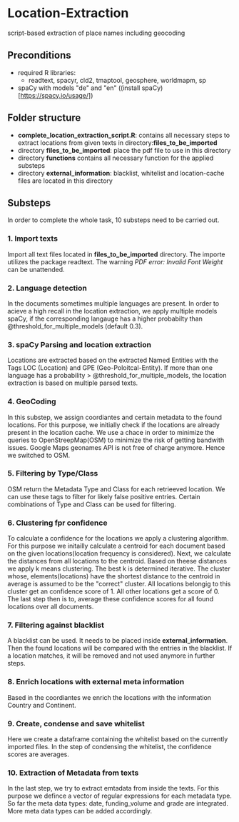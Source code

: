 # Location-Extraction
script-based extraction of place names including geocoding


## Preconditions
* required R libraries:
  + readtext, spacyr, cld2, tmaptool, geosphere, worldmapm, sp
* spaCy with models "de" and "en" ((install spaCy)[https://spacy.io/usage/])

## Folder structure
* **complete_location_extraction_script.R**: contains all necessary steps to extract locations from given texts in directory:**files_to_be_imported** 
* directory **files_to_be_imported**: place the pdf file to use in this directory
* directory **functions** contains all necessary function for the applied substeps
* directory **external_information**: blacklist, whitelist and location-cache files are located in this directory

## Substeps
In order to complete the whole task, 10 substeps need to be carried out.
### 1. Import texts
Import all text files located in **files_to_be_imported** directory. The importe utilizes the package readtext. The warning *PDF error: Invalid Font Weight* can be unattended.
### 2. Language detection
In the documents sometimes multiple languages are present. In order to acieve a high recall in the location extraction, we apply multiple models spaCy, if the corresponding langauge has a higher probabilty than @threshold_for_multiple_models (default 0.3). 

### 3. spaCy Parsing and location extraction
Locations are extracted based on the extracted Named Entities with the Tags LOC (Location) and GPE (Geo-Poloitcal-Entity).
If more than one language has a probability > @threshold_for_multiple_models, the location extraction is based on multiple parsed texts.

### 4. GeoCoding
In this substep, we assign coordiantes and certain metadata to the found locations. For this purpose, we initially check if the locations are already present in the location cache. We use a chace in order to minimize the queries to OpenStreepMap(OSM) to minimize the risk of getting bandwith issues. Google Maps geonames API is not free of charge anymore. Hence we switched to OSM.

### 5. Filtering by Type/Class
OSM return the Metadata Type and Class for each retrieeved location. We can use these tags to filter for likely false positive entries. Certain combinations of Type and Class can be used for filtering. 

### 6. Clustering fpr confidence
To calculate a confidence for the locations we apply a clustering algorithm. For this purpose we initailly calculate a centroid for each document based on the given locations(location frequency is considered). Next, we calculate the distances from all locations to the centroid. Based on theese distances we apply k means clustering. The best k is determined iterative. The cluster whose, elements(locations) have the shortest distance to the centroid in average is assumed to be the "correct" cluster. All locations belongig to this cluster get an confidence score of 1. All other locations get a score of 0.
The last step then is to, average these confidence scores for all found locations over all documents.

### 7. Filtering against blacklist
A blacklist can be used. It needs to be placed inside **external_information**. Then the found locations will be compared with the entries in the blacklist. If a location matches, it will be removed and not used anymore in further steps.

### 8. Enrich locations with external meta information
Based in the coordiantes we enrich the locations with the information Country and Continent.

### 9. Create, condense and save whitelist
Here we create a dataframe containing the whitelist based on the currently imported files. In the step of condensing the whitelist, the confidence scores are averages.

### 10. Extraction of Metadata from texts
In the last step, we try to extract emtadata from inside the texts. For this purpose we defince a vector of regular expressions for each metadata type. So far the meta data types: date, funding_volume and grade are integrated. More meta data types can be added accordingly. 

